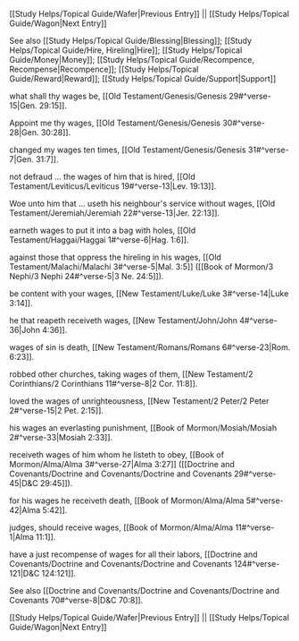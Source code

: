 [[Study Helps/Topical Guide/Wafer|Previous Entry]]  ||  [[Study Helps/Topical Guide/Wagon|Next Entry]]

 See also [[Study Helps/Topical Guide/Blessing|Blessing]]; [[Study Helps/Topical Guide/Hire, Hireling|Hire]]; [[Study Helps/Topical Guide/Money|Money]]; [[Study Helps/Topical Guide/Recompence, Recompense|Recompence]]; [[Study Helps/Topical Guide/Reward|Reward]]; [[Study Helps/Topical Guide/Support|Support]]

 what shall thy wages be, [[Old Testament/Genesis/Genesis 29#^verse-15|Gen. 29:15]].

 Appoint me thy wages, [[Old Testament/Genesis/Genesis 30#^verse-28|Gen. 30:28]].

 changed my wages ten times, [[Old Testament/Genesis/Genesis 31#^verse-7|Gen. 31:7]].

 not defraud ... the wages of him that is hired, [[Old Testament/Leviticus/Leviticus 19#^verse-13|Lev. 19:13]].

 Woe unto him that ... useth his neighbour's service without wages, [[Old Testament/Jeremiah/Jeremiah 22#^verse-13|Jer. 22:13]].

 earneth wages to put it into a bag with holes, [[Old Testament/Haggai/Haggai 1#^verse-6|Hag. 1:6]].

 against those that oppress the hireling in his wages, [[Old Testament/Malachi/Malachi 3#^verse-5|Mal. 3:5]] ([[Book of Mormon/3 Nephi/3 Nephi 24#^verse-5|3 Ne. 24:5]]).

 be content with your wages, [[New Testament/Luke/Luke 3#^verse-14|Luke 3:14]].

 he that reapeth receiveth wages, [[New Testament/John/John 4#^verse-36|John 4:36]].

 wages of sin is death, [[New Testament/Romans/Romans 6#^verse-23|Rom. 6:23]].

 robbed other churches, taking wages of them, [[New Testament/2 Corinthians/2 Corinthians 11#^verse-8|2 Cor. 11:8]].

 loved the wages of unrighteousness, [[New Testament/2 Peter/2 Peter 2#^verse-15|2 Pet. 2:15]].

 his wages an everlasting punishment, [[Book of Mormon/Mosiah/Mosiah 2#^verse-33|Mosiah 2:33]].

 receiveth wages of him whom he listeth to obey, [[Book of Mormon/Alma/Alma 3#^verse-27|Alma 3:27]] ([[Doctrine and Covenants/Doctrine and Covenants/Doctrine and Covenants 29#^verse-45|D&C 29:45]]).

 for his wages he receiveth death, [[Book of Mormon/Alma/Alma 5#^verse-42|Alma 5:42]].

 judges, should receive wages, [[Book of Mormon/Alma/Alma 11#^verse-1|Alma 11:1]].

 have a just recompense of wages for all their labors, [[Doctrine and Covenants/Doctrine and Covenants/Doctrine and Covenants 124#^verse-121|D&C 124:121]].

 See also [[Doctrine and Covenants/Doctrine and Covenants/Doctrine and Covenants 70#^verse-8|D&C 70:8]].

[[Study Helps/Topical Guide/Wafer|Previous Entry]]  ||  [[Study Helps/Topical Guide/Wagon|Next Entry]]